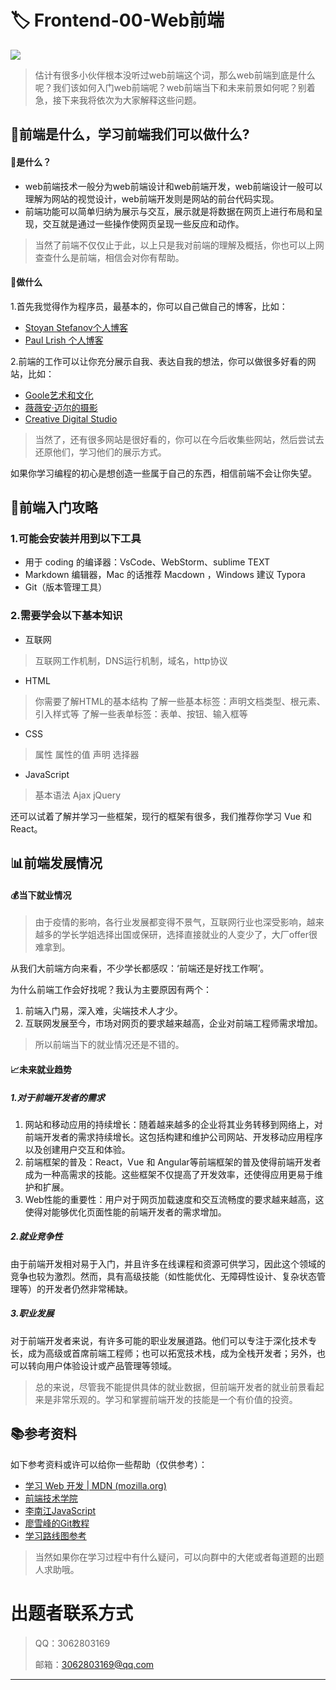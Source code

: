 # 🏷  Frontend-00-Web前端

![](https://p.sda1.dev/22/3e67a9bb8199c4f48c0eae3162b2313a/Net305.png)

> 估计有很多小伙伴根本没听过web前端这个词，那么web前端到底是什么呢？我们该如何入门web前端呢？web前端当下和未来前景如何呢？别着急，接下来我将依次为大家解释这些问题。

## 🔖前端是什么，学习前端我们可以做什么?

#### 📜是什么？

- web前端技术一般分为web前端设计和web前端开发，web前端设计一般可以理解为网站的视觉设计，web前端开发则是网站的前台代码实现。
- 前端功能可以简单归纳为展示与交互，展示就是将数据在网页上进行布局和呈现，交互就是通过一些操作使网页呈现一些反应和动作。

> 当然了前端不仅仅止于此，以上只是我对前端的理解及概括，你也可以上网查查什么是前端，相信会对你有帮助。

#### 📜做什么

1.首先我觉得作为程序员，最基本的，你可以自己做自己的博客，比如：

- [Stoyan Stefanov个人博客](http://www.phpied.com/)
- [Paul Lrish 个人博客](https://www.paulirish.com/)

2.前端的工作可以让你充分展示自我、表达自我的想法，你可以做很多好看的网站，比如：

- [Goole艺术和文化](https://artsandculture.google.com/)
- [薇薇安·迈尔的摄影](http://www.vivianmaier.com/)
- [Creative Digital Studio](https://www.north2.net/)

> 当然了，还有很多网站是很好看的，你可以在今后收集些网站，然后尝试去还原他们，学习他们的展示方式。

如果你学习编程的初心是想创造一些属于自己的东西，相信前端不会让你失望。

## 📖前端入门攻略

### 1.可能会安装并用到以下工具

- 用于 coding 的编译器：VsCode、WebStorm、sublime TEXT
- Markdown 编辑器，Mac 的话推荐 Macdown ，Windows 建议 Typora
- Git（版本管理工具）

### 2.需要学会以下基本知识

- 互联网

> 互联网工作机制，DNS运行机制，域名，http协议

- HTML

> 你需要了解HTML的基本结构 了解一些基本标签：声明文档类型、根元素、引入样式等 了解一些表单标签：表单、按钮、输入框等

- CSS

> 属性 属性的值 声明 选择器

- JavaScript

> 基本语法 Ajax jQuery

还可以试着了解并学习一些框架，现行的框架有很多，我们推荐你学习 Vue 和 React。

## 📊前端发展情况

#### 💰当下就业情况

> 由于疫情的影响，各行业发展都变得不景气，互联网行业也深受影响，越来越多的学长学姐选择出国或保研，选择直接就业的人变少了，大厂offer很难拿到。

从我们大前端方向来看，不少学长都感叹：‘前端还是好找工作啊’。

为什么前端工作会好找呢？我认为主要原因有两个：

1. 前端入门易，深入难，尖端技术人才少。
2. 互联网发展至今，市场对网页的要求越来越高，企业对前端工程师需求增加。

> 所以前端当下的就业情况还是不错的。

#### 📈未来就业趋势

##### 1.对于前端开发者的需求

1. 网站和移动应用的持续增长：随着越来越多的企业将其业务转移到网络上，对前端开发者的需求持续增长。这包括构建和维护公司网站、开发移动应用程序以及创建用户交互和体验。
2. 前端框架的普及：React，Vue 和 Angular等前端框架的普及使得前端开发者成为一种高需求的技能。这些框架不仅提高了开发效率，还使得应用更易于维护和扩展。
3. Web性能的重要性：用户对于网页加载速度和交互流畅度的要求越来越高，这使得对能够优化页面性能的前端开发者的需求增加。

##### 2.就业竞争性

由于前端开发相对易于入门，并且许多在线课程和资源可供学习，因此这个领域的竞争也较为激烈。然而，具有高级技能（如性能优化、无障碍性设计、复杂状态管理等）的开发者仍然非常稀缺。

##### 3.职业发展

对于前端开发者来说，有许多可能的职业发展道路。他们可以专注于深化技术专长，成为高级或首席前端工程师；也可以拓宽技术栈，成为全栈开发者；另外，也可以转向用户体验设计或产品管理等领域。

> 总的来说，尽管我不能提供具体的就业数据，但前端开发者的就业前景看起来是非常乐观的。学习和掌握前端开发的技能是一个有价值的投资。

## 📚参考资料

如下参考资料或许可以给你一些帮助（仅供参考）：

- [学习 Web 开发 | MDN (mozilla.org)](https://developer.mozilla.org/zh-CN/docs/learn)
- [前端技术学院](http://ife.baidu.com/)
- [李南江JavaScript](https://www.jianshu.com/nb/30406506)
- [廖雪峰的Git教程](https://www.liaoxuefeng.com/wiki/896043488029600)
- [学习路线图参考](https://blog.csdn.net/longz_org_cn/article/details/126780290)

> 当然如果你在学习过程中有什么疑问，可以向群中的大佬或者每道题的出题人求助哦。

# 出题者联系⽅式
> <font style="background-color:#FFFFFF;">QQ：3062803169</font>
>
> 邮箱：3062803169@qq.com

---